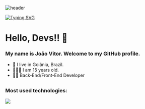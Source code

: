 ![header](https://capsule-render.vercel.app/api?type=waving&height=100%&color=4e26be)


[![Typing SVG](https://readme-typing-svg.herokuapp.com?font=Fira+Code&pause=1000&color=4E26BE&center=true&vCenter=true&width=1000&lines=Me+chamo+Joao+Vitor.;Dev.+Back-End;Bem+vindo!+%3AD)](https://git.io/typing-svg)

<h1>Hello, Devs!! 👋</h1>
<h3>My name is João Vitor. Welcome to my GitHub profile.</h3>


- 📍  I live in Goiânia, Brazil.
- 💁🏽‍♂️ I am 15 years old.
- 👩‍💻 Back-End/Front-End Developer

##

<h3>Most used technologies:</h3>
<div align="left">
  <img src="https://skillicons.dev/icons?i=html,css,js,nodejs,react,python,mysql" />
</div>
